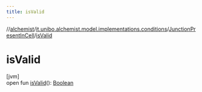 ```yaml
---
title: isValid
---
```

//[alchemist](../../../index.html)/[it.unibo.alchemist.model.implementations.conditions](../index.html)/[JunctionPresentInCell](index.html)/[isValid](is-valid.html)



# isValid



[jvm]\
open fun [isValid](is-valid.html)(): [Boolean](https://kotlinlang.org/api/latest/jvm/stdlib/kotlin/-boolean/index.html)




